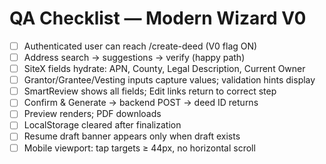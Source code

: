 # QA Checklist — Modern Wizard V0

- [ ] Authenticated user can reach /create-deed (V0 flag ON)
- [ ] Address search → suggestions → verify (happy path)
- [ ] SiteX fields hydrate: APN, County, Legal Description, Current Owner
- [ ] Grantor/Grantee/Vesting inputs capture values; validation hints display
- [ ] SmartReview shows all fields; Edit links return to correct step
- [ ] Confirm & Generate → backend POST → deed ID returns
- [ ] Preview renders; PDF downloads
- [ ] LocalStorage cleared after finalization
- [ ] Resume draft banner appears only when draft exists
- [ ] Mobile viewport: tap targets ≥ 44px, no horizontal scroll
